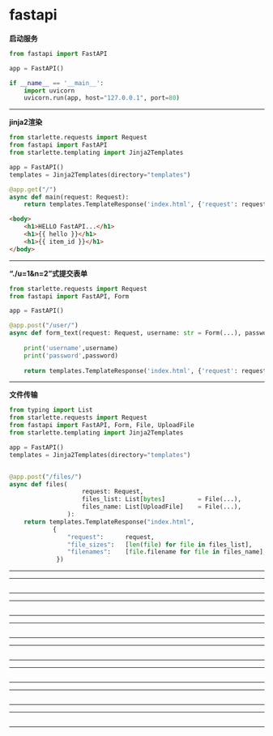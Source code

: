 # fastapi

**启动服务**
```Python
from fastapi import FastAPI

app = FastAPI()

if __name__ == '__main__':
    import uvicorn
    uvicorn.run(app, host="127.0.0.1", port=80)
```
---

**jinja2渲染**
```Python
from starlette.requests import Request
from fastapi import FastAPI
from starlette.templating import Jinja2Templates

app = FastAPI()
templates = Jinja2Templates(directory="templates")

@app.get("/")
async def main(request: Request):
    return templates.TemplateResponse('index.html', {'request': request, 'hello': 'HI...'})
```

```html
<body>
    <h1>HELLO FastAPI...</h1>
    <h1>{{ hello }}</h1>
    <h1>{{ item_id }}</h1>
</body>
```

---

**“./u=1&n=2”式提交表单**
```Python
from starlette.requests import Request
from fastapi import FastAPI, Form

app = FastAPI()

@app.post("/user/")
async def form_text(request: Request, username: str = Form(...), password: str = Form(...)):
    
    print('username',username)
    print('password',password)
    
    return templates.TemplateResponse('index.html', {'request': request, 'username': username, 'password': password})

```

---

**文件传输**
```Python
from typing import List
from starlette.requests import Request
from fastapi import FastAPI, Form, File, UploadFile
from starlette.templating import Jinja2Templates

app = FastAPI()
templates = Jinja2Templates(directory="templates")


@app.post("/files/")
async def files(
                    request: Request,
                    files_list: List[bytes]         = File(...),
                    files_name: List[UploadFile]    = File(...),
                ):
    return templates.TemplateResponse("index.html", 
            {
                "request":      request,
                "file_sizes":   [len(file) for file in files_list], 
                "filenames":    [file.filename for file in files_name],    
             })
```

---

****
```Python

```

---

****
```Python
```

---

****
```Python
```

---

****
```Python
```

---

****
```Python
```

---

****
```Python
```

---

****
```Python
```

---
